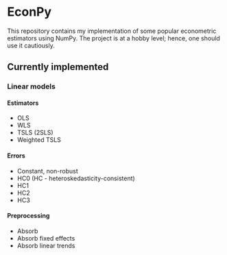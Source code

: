 # EconPy

This repository contains my implementation of some popular econometric
estimators using NumPy. The project is at a hobby level; hence, one should use
it cautiously.

## Currently implemented

### Linear models

#### Estimators

* OLS
* WLS
* TSLS (2SLS)
* Weighted TSLS

#### Errors

* Constant, non-robust
* HC0 (HC - heteroskedasticity-consistent)
* HC1
* HC2
* HC3

#### Preprocessing

* Absorb
* Absorb fixed effects
* Absorb linear trends
